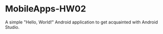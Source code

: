 # MobileApps-HW02
A simple "Hello, World!" Android application to get acquainted with Android Studio.


